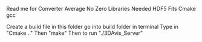 Read me for Converter Average No Zero
Libraries Needed 
HDF5
Fits
Cmake
gcc

Create a build file in this folder
go into build folder in terminal
Type in "Cmake .."
Then "make"
Then to run "./3DAvis_Server"

